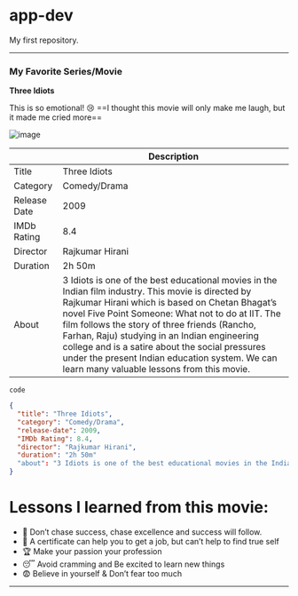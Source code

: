 # app-dev
My first repository.

---
### My Favorite Series/Movie
**Three Idiots** 

This is so emotional! 😢 ==I thought this movie will only make me laugh, but it made me cried more==

![image](https://github.com/randallofreneotan/app-dev/assets/150876881/18b98ac5-809a-45ac-bfc9-a26c99992f27)

|             | Description |
| ----------- | ----------- |
| Title       | Three Idiots|
| Category    | Comedy/Drama|
| Release Date| 2009        |
| IMDb Rating | 8.4         |
| Director    | Rajkumar Hirani |
| Duration    | 2h 50m      |
| About       |3 Idiots is one of the best educational movies in the Indian film industry. This movie is directed by Rajkumar Hirani which is based on Chetan Bhagat’s novel Five Point Someone: What not to do at IIT. The film follows the story of three friends (Rancho, Farhan, Raju) studying in an Indian engineering college and is a satire about the social pressures under the present Indian education system. We can learn many valuable lessons from this movie.|

`code`
```json
{
  "title": "Three Idiots",
  "category": "Comedy/Drama",
  "release-date": 2009,
  "IMDb Rating": 8.4,
  "director": "Rajkumar Hirani",
  "duration": "2h 50m"
  "about": "3 Idiots is one of the best educational movies in the Indian film industry. This movie is directed by Rajkumar Hirani which is based on Chetan Bhagat’s novel Five Point Someone: What not to do at IIT. The film follows the story of three friends (Rancho, Farhan, Raju) studying in an Indian engineering college and is a satire about the social pressures under the present Indian education system. We can learn many valuable lessons from this movie."
}
```

# Lessons I learned from this movie:
- 🥇 Don’t chase success, chase excellence and success will follow.
- 💯 A certificate can help you to get a job, but can’t help to find true self
- 🏆 Make your passion your profession
- 😴 Avoid cramming and Be excited to learn new things 
- 😨 Believe in yourself & Don’t fear too much
---



